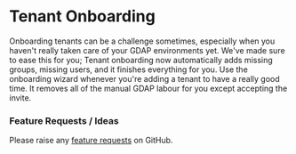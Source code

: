 ﻿# Tenant Onboarding

Onboarding tenants can be a challenge sometimes, especially when you haven't really taken care of your GDAP environments yet. We've made sure to ease this for you; Tenant onboarding now automatically adds missing groups, missing users, and it finishes everything for you. Use the onboarding wizard whenever you're adding a tenant to have a really good time. It removes all of the manual GDAP labour for you except accepting the invite.

### Feature Requests / Ideas

Please raise any [feature requests](https://github.com/KelvinTegelaar/CIPP/issues/new?assignees=&labels=enhancement%2Cno-priority&projects=&template=feature.yml&title=%5BFeature+Request%5D%3A+) on GitHub.
